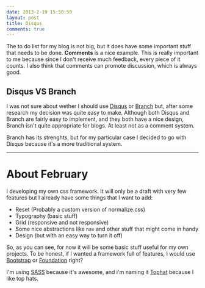 ```yaml
---
date: 2013-2-19 15:50:59
layout: post
title: Disqus
comments: true
---
```


The to do list for my blog is not big, but it does have some important stuff that needs to be done. **Comments** is a nice example.
This is really important to me because since I don't receive much feedback, every piece of it counts. I also think that comments can promote discussion, which is always good.

## Disqus VS Branch

I was not sure about wether I should use [Disqus](http://disqus.com/) or [Branch](http://branch.com/) but, after some research my decision was quite easy to make.
Although both Disqus and Branch are fairly easy to implement, and they both have a nice design, Branch isn't quite appropriate for blogs. At least not as a comment system.

Branch has its strenghts, but for my particular case I decided to go with Disqus because it's a more traditional system.

---

# About February

I developing my own css framework. It will only be a draft with very few features but I already have some things that I want to add:

+ Reset (Probably a custom version of normalize.css)
+ Typography (basic stuff)
+ Grid (responsive and not responsive)
+ Some nice abstractions like `nav` and other stuff that might come in handy
+ Design (but with an easy way to turn it off)

So, as you can see, for now it will be some basic stuff useful for my own projects. To be honest, if I wanted a framework full of features, I would use [Bootstrap](http://twitter.github.com/bootstrap/) or [Foundation](http://foundation.zurb.com/) right?

I'm using [SASS](http://sass-lang.com/) because it's awesome, and i'm naming it [Tophat](https://github.com/joaocampinhos/Tophat) because I like top hats.
